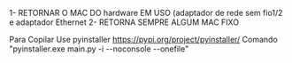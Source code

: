 1- RETORNAR O MAC DO hardware EM USO (adaptador de rede sem fio1/2 e adaptador Ethernet
2- RETORNA SEMPRE ALGUM MAC FIXO


Para Copilar
Use pyinstaller https://pypi.org/project/pyinstaller/
Comando "pyinstaller.exe main.py -i --noconsole --onefile"
